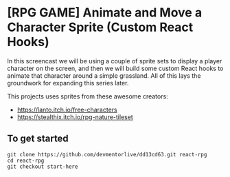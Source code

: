 # [RPG GAME] Animate and Move a Character Sprite (Custom React Hooks)

In this screencast we will be using a couple of sprite sets to display a player character on the screen, and then we will build some custom React hooks to animate that character around a simple grassland. All of this lays the groundwork for expanding this series later.

This projects uses sprites from these awesome creators:

- https://lanto.itch.io/free-characters
- https://stealthix.itch.io/rpg-nature-tileset

## To get started

```
git clone https://github.com/devmentorlive/dd13cd63.git react-rpg
cd react-rpg
git checkout start-here
```
